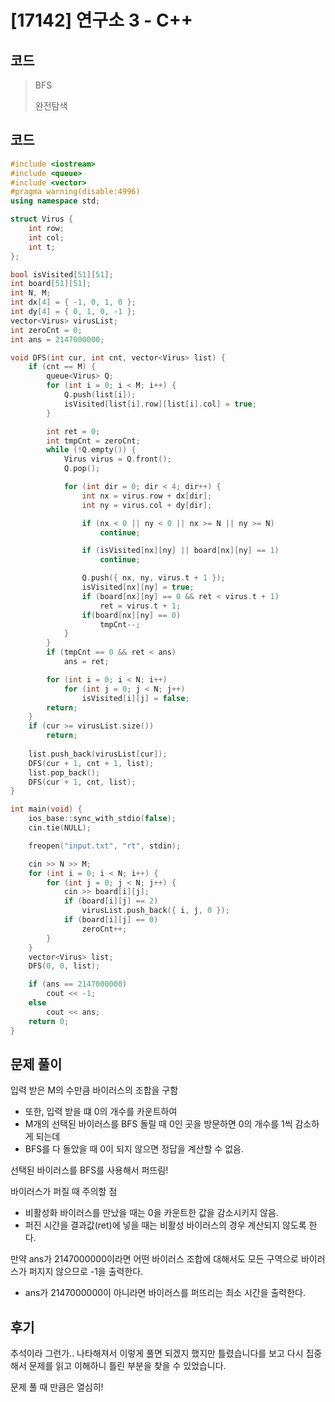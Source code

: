 # [17142] 연구소 3 - C++

## 코드
> BFS
> 
> 완전탐색

## 코드
```c++
#include <iostream>
#include <queue>
#include <vector>
#pragma warning(disable:4996)
using namespace std;

struct Virus {
	int row;
	int col;
	int t;
};

bool isVisited[51][51];
int board[51][51];
int N, M;
int dx[4] = { -1, 0, 1, 0 };
int dy[4] = { 0, 1, 0, -1 };
vector<Virus> virusList;
int zeroCnt = 0;
int ans = 2147000000;

void DFS(int cur, int cnt, vector<Virus> list) {
	if (cnt == M) {
		queue<Virus> Q;
		for (int i = 0; i < M; i++) {
			Q.push(list[i]);
			isVisited[list[i].row][list[i].col] = true;
		}

		int ret = 0;
		int tmpCnt = zeroCnt;
		while (!Q.empty()) {
			Virus virus = Q.front();
			Q.pop();

			for (int dir = 0; dir < 4; dir++) {
				int nx = virus.row + dx[dir];
				int ny = virus.col + dy[dir];

				if (nx < 0 || ny < 0 || nx >= N || ny >= N)
					continue;

				if (isVisited[nx][ny] || board[nx][ny] == 1)
					continue;

				Q.push({ nx, ny, virus.t + 1 });
				isVisited[nx][ny] = true;
				if (board[nx][ny] == 0 && ret < virus.t + 1)
					ret = virus.t + 1;
				if(board[nx][ny] == 0)
					tmpCnt--;
			}
		}
		if (tmpCnt == 0 && ret < ans)
			ans = ret;

		for (int i = 0; i < N; i++)
			for (int j = 0; j < N; j++)
				isVisited[i][j] = false;
		return;
	}
	if (cur >= virusList.size())
		return;
	
	list.push_back(virusList[cur]);
	DFS(cur + 1, cnt + 1, list);
	list.pop_back();
	DFS(cur + 1, cnt, list);
}

int main(void) {
	ios_base::sync_with_stdio(false);
	cin.tie(NULL);

	freopen("input.txt", "rt", stdin);

	cin >> N >> M;
	for (int i = 0; i < N; i++) {
		for (int j = 0; j < N; j++) {
			cin >> board[i][j];
			if (board[i][j] == 2)
				virusList.push_back({ i, j, 0 });
			if (board[i][j] == 0)
				zeroCnt++;
		}
	}
	vector<Virus> list;
	DFS(0, 0, list);

	if (ans == 2147000000)
		cout << -1;
	else
		cout << ans;
	return 0;
}
```

## 문제 풀이
입력 받은 M의 수만큼 바이러스의 조합을 구함
- 또한, 입력 받을 떄 0의 개수를 카운트하여 
- M개의 선택된 바이러스를 BFS 돌릴 때 0인 곳을 방문하면 0의 개수를 1씩 감소하게 되는데 
- BFS를 다 돌았을 때 0이 되지 않으면 정답을 계산할 수 없음.

선택된 바이러스를 BFS를 사용해서 퍼뜨림!

바이러스가 퍼질 때 주의할 점
- 비활성화 바이러스를 만났을 때는 0을 카운트한 값을 감소시키지 않음.
- 퍼진 시간을 결과값(ret)에 넣을 때는 비활성 바이러스의 경우 계산되지 않도록 한다.

만약 ans가 2147000000이라면 어떤 바이러스 조합에 대해서도 모든 구역으로 바이러스가 퍼지지 않으므로 -1을 출력한다.
- ans가 2147000000이 아니라면 바이러스를 퍼뜨리는 최소 시간을 출력한다.

## 후기
추석이라 그런가.. 나타해져서 이렇게 풀면 되겠지 했지만 틀렸습니다를 보고 다시 집중해서 문제를 읽고 이해하니 틀린 부분을 찾을 수 있었습니다. 

문제 풀 때 만큼은 열심히!